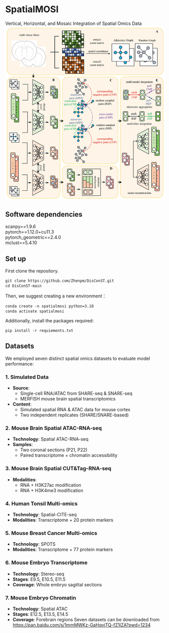 # SpatialMOSI
Vertical, Horizontal, and Mosaic Integration of Spatial Omics Data
![image](https://github.com/Zhenpm/SpatialMOSI/blob/main/overviewmosi.jpg)

## Software dependencies

scanpy==1.9.6 <br />
pytorch==1.12.0+cu11.3 <br />
pytorch_geometric==2.4.0 <br />
mclust==5.4.10 <br />

## Set up

First clone the repository. 
```
git clone https://github.com/Zhenpm/DisConST.git 
cd DisConST-main
```
Then, we suggest creating a new environment： <br />
```
conda create -n spatialmosi python=3.10 
conda activate spatialmosi
```
Additionally, install the packages required: <br />
```
pip install -r requiements.txt
``` 

## Datasets

We employed seven distinct spatial omics datasets to evaluate model performance:

### 1. Simulated Data
- **Source**: 
  - Single-cell RNA/ATAC from SHARE-seq & SNARE-seq
  - MERFISH mouse brain spatial transcriptomics
- **Content**: 
  - Simulated spatial RNA & ATAC data for mouse cortex
  - Two independent replicates (SHARE/SNARE-based)

### 2. Mouse Brain Spatial ATAC-RNA-seq  
- **Technology**: Spatial ATAC-RNA-seq  
- **Samples**: 
  - Two coronal sections (P21, P22)
  - Paired transcriptome + chromatin accessibility

### 3. Mouse Brain Spatial CUT&Tag-RNA-seq
- **Modalities**:
  - RNA + H3K27ac modification
  - RNA + H3K4me3 modification 

### 4. Human Tonsil Multi-omics
- **Technology**: Spatial-CITE-seq
- **Modalities**: Transcriptome + 20 protein markers

### 5. Mouse Breast Cancer Multi-omics  
- **Technology**: SPOTS
- **Modalities**: Transcriptome + 77 protein markers

### 6. Mouse Embryo Transcriptome
- **Technology**: Stereo-seq
- **Stages**: E9.5, E10.5, E11.5
- **Coverage**: Whole embryo sagittal sections

### 7. Mouse Embryo Chromatin
- **Technology**: Spatial ATAC  
- **Stages**: E12.5, E13.5, E14.5
- **Coverage**: Forebrain regions
Seven datasets can be downloaded from https://pan.baidu.com/s/1mmMWKz-GaHqvjTQ-fZ1IZA?pwd=1234
